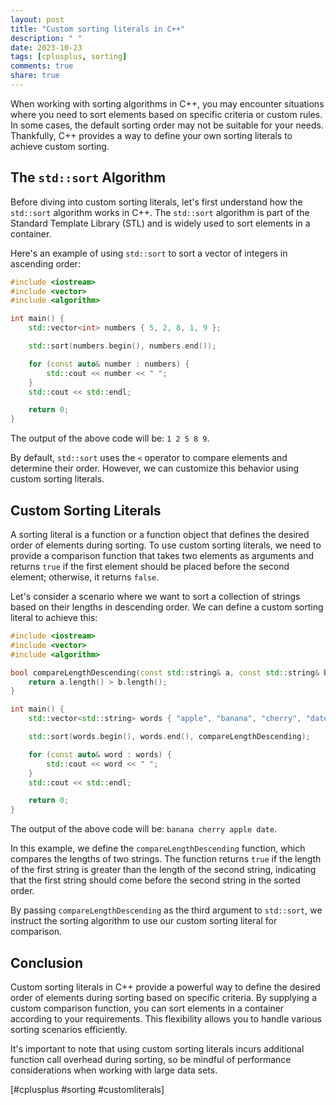 ```yaml
---
layout: post
title: "Custom sorting literals in C++"
description: " "
date: 2023-10-23
tags: [cplusplus, sorting]
comments: true
share: true
---
```


When working with sorting algorithms in C++, you may encounter situations where you need to sort elements based on specific criteria or custom rules. In some cases, the default sorting order may not be suitable for your needs. Thankfully, C++ provides a way to define your own sorting literals to achieve custom sorting.

## The `std::sort` Algorithm

Before diving into custom sorting literals, let's first understand how the `std::sort` algorithm works in C++. The `std::sort` algorithm is part of the Standard Template Library (STL) and is widely used to sort elements in a container.

Here's an example of using `std::sort` to sort a vector of integers in ascending order:

```cpp
#include <iostream>
#include <vector>
#include <algorithm>

int main() {
    std::vector<int> numbers { 5, 2, 8, 1, 9 };

    std::sort(numbers.begin(), numbers.end());

    for (const auto& number : numbers) {
        std::cout << number << " ";
    }
    std::cout << std::endl;

    return 0;
}
```

The output of the above code will be: `1 2 5 8 9`.

By default, `std::sort` uses the `<` operator to compare elements and determine their order. However, we can customize this behavior using custom sorting literals.

## Custom Sorting Literals

A sorting literal is a function or a function object that defines the desired order of elements during sorting. To use custom sorting literals, we need to provide a comparison function that takes two elements as arguments and returns `true` if the first element should be placed before the second element; otherwise, it returns `false`.

Let's consider a scenario where we want to sort a collection of strings based on their lengths in descending order. We can define a custom sorting literal to achieve this:

```cpp
#include <iostream>
#include <vector>
#include <algorithm>

bool compareLengthDescending(const std::string& a, const std::string& b) {
    return a.length() > b.length();
}

int main() {
    std::vector<std::string> words { "apple", "banana", "cherry", "date" };

    std::sort(words.begin(), words.end(), compareLengthDescending);

    for (const auto& word : words) {
        std::cout << word << " ";
    }
    std::cout << std::endl;

    return 0;
}
```

The output of the above code will be: `banana cherry apple date`.

In this example, we define the `compareLengthDescending` function, which compares the lengths of two strings. The function returns `true` if the length of the first string is greater than the length of the second string, indicating that the first string should come before the second string in the sorted order.

By passing `compareLengthDescending` as the third argument to `std::sort`, we instruct the sorting algorithm to use our custom sorting literal for comparison.

## Conclusion

Custom sorting literals in C++ provide a powerful way to define the desired order of elements during sorting based on specific criteria. By supplying a custom comparison function, you can sort elements in a container according to your requirements. This flexibility allows you to handle various sorting scenarios efficiently.

It's important to note that using custom sorting literals incurs additional function call overhead during sorting, so be mindful of performance considerations when working with large data sets.

[#cplusplus #sorting #customliterals]